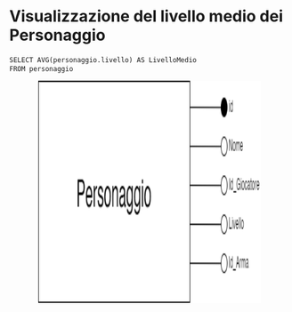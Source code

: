 <h1>Visualizzazione del livello medio dei Personaggio</h1>

```
SELECT AVG(personaggio.livello) AS LivelloMedio
FROM personaggio
```
<p align="center">
<img src="/Immagini/Operazioni/o6.png" width="400" height="400" center>
</p>